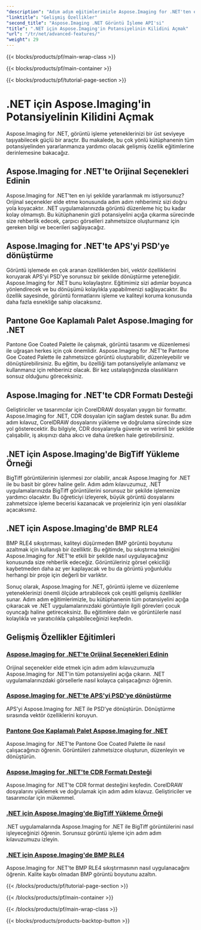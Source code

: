 ```yaml
---
"description": "Adım adım eğitimlerimizle Aspose.Imaging for .NET'ten en iyi şekilde yararlanın. Orijinal seçeneklerin kilidini açmayı ve resimlerle zahmetsizce çalışmayı öğrenin."
"linktitle": "Gelişmiş Özellikler"
"second_title": "Aspose.Imaging .NET Görüntü İşleme API'si"
"title": ".NET için Aspose.Imaging'in Potansiyelinin Kilidini Açmak"
"url": "/tr/net/advanced-features/"
"weight": 29
---
```


{{< blocks/products/pf/main-wrap-class >}}

{{< blocks/products/pf/main-container >}}

{{< blocks/products/pf/tutorial-page-section >}}

# .NET için Aspose.Imaging'in Potansiyelinin Kilidini Açmak


Aspose.Imaging for .NET, görüntü işleme yeteneklerinizi bir üst seviyeye taşıyabilecek güçlü bir araçtır. Bu makalede, bu çok yönlü kütüphanenin tüm potansiyelinden yararlanmanıza yardımcı olacak gelişmiş özellik eğitimlerine derinlemesine bakacağız.

## Aspose.Imaging for .NET'te Orijinal Seçenekleri Edinin

Aspose.Imaging for .NET'ten en iyi şekilde yararlanmak mı istiyorsunuz? Orijinal seçenekler elde etme konusunda adım adım rehberimiz sizi doğru yola koyacaktır. .NET uygulamalarınızda görüntü düzenleme hiç bu kadar kolay olmamıştı. Bu kütüphanenin gizli potansiyelini açığa çıkarma sürecinde size rehberlik edecek, çarpıcı görselleri zahmetsizce oluşturmanız için gereken bilgi ve becerileri sağlayacağız.

## Aspose.Imaging for .NET'te APS'yi PSD'ye dönüştürme

Görüntü işlemede en çok aranan özelliklerden biri, vektör özelliklerini koruyarak APS'yi PSD'ye sorunsuz bir şekilde dönüştürme yeteneğidir. Aspose.Imaging for .NET bunu kolaylaştırır. Eğitimimiz sizi adımlar boyunca yönlendirecek ve bu dönüşümü kolaylıkla yapabilmenizi sağlayacaktır. Bu özellik sayesinde, görüntü formatlarını işleme ve kaliteyi koruma konusunda daha fazla esnekliğe sahip olacaksınız.

## Pantone Goe Kaplamalı Palet Aspose.Imaging for .NET

Pantone Goe Coated Palette ile çalışmak, görüntü tasarımı ve düzenlemesi ile uğraşan herkes için çok önemlidir. Aspose.Imaging for .NET'te Pantone Goe Coated Palette ile zahmetsizce görüntü oluşturabilir, düzenleyebilir ve dönüştürebilirsiniz. Bu eğitim, bu özelliği tam potansiyeliyle anlamanız ve kullanmanız için rehberiniz olacak. Bir kez ustalaştığınızda olasılıkların sonsuz olduğunu göreceksiniz.

## Aspose.Imaging for .NET'te CDR Formatı Desteği

Geliştiriciler ve tasarımcılar için CorelDRAW dosyaları yaygın bir formattır. Aspose.Imaging for .NET, CDR dosyaları için sağlam destek sunar. Bu adım adım kılavuz, CorelDRAW dosyalarını yükleme ve doğrulama sürecinde size yol gösterecektir. Bu bilgiyle, CDR dosyalarıyla güvenle ve verimli bir şekilde çalışabilir, iş akışınızı daha akıcı ve daha üretken hale getirebilirsiniz.

## .NET için Aspose.Imaging'de BigTiff Yükleme Örneği

BigTiff görüntülerinin işlenmesi zor olabilir, ancak Aspose.Imaging for .NET ile bu basit bir görev haline gelir. Adım adım kılavuzumuz, .NET uygulamalarınızda BigTiff görüntülerini sorunsuz bir şekilde işlemenize yardımcı olacaktır. Bu öğreticiyi izleyerek, büyük görüntü dosyalarını zahmetsizce işleme becerisi kazanacak ve projeleriniz için yeni olasılıklar açacaksınız.

## .NET için Aspose.Imaging'de BMP RLE4

BMP RLE4 sıkıştırması, kaliteyi düşürmeden BMP görüntü boyutunu azaltmak için kullanışlı bir özelliktir. Bu eğitimde, bu sıkıştırma tekniğini Aspose.Imaging for .NET'te etkili bir şekilde nasıl uygulayacağınız konusunda size rehberlik edeceğiz. Görüntüleriniz görsel çekiciliği kaybetmeden daha az yer kaplayacak ve bu da görüntü yoğunluklu herhangi bir proje için değerli bir varlıktır.

Sonuç olarak, Aspose.Imaging for .NET, görüntü işleme ve düzenleme yeteneklerinizi önemli ölçüde artırabilecek çok çeşitli gelişmiş özellikler sunar. Adım adım eğitimlerimizle, bu kütüphanenin tüm potansiyelini açığa çıkaracak ve .NET uygulamalarınızdaki görüntüyle ilgili görevleri çocuk oyuncağı haline getireceksiniz. Bu eğitimlere dalın ve görüntülerle nasıl kolaylıkla ve yaratıcılıkla çalışabileceğinizi keşfedin.
## Gelişmiş Özellikler Eğitimleri
### [Aspose.Imaging for .NET'te Orijinal Seçenekleri Edinin](./get-original-options/)
Orijinal seçenekler elde etmek için adım adım kılavuzumuzla Aspose.Imaging for .NET'in tüm potansiyelini açığa çıkarın. .NET uygulamalarınızdaki görsellerle nasıl kolayca çalışacağınızı öğrenin.
### [Aspose.Imaging for .NET'te APS'yi PSD'ye dönüştürme](./convert-aps-to-psd/)
APS'yi Aspose.Imaging for .NET ile PSD'ye dönüştürün. Dönüştürme sırasında vektör özelliklerini koruyun.
### [Pantone Goe Kaplamalı Palet Aspose.Imaging for .NET](./pantone-goe-coated-palette/)
Aspose.Imaging for .NET'te Pantone Goe Coated Palette ile nasıl çalışacağınızı öğrenin. Görüntüleri zahmetsizce oluşturun, düzenleyin ve dönüştürün.
### [Aspose.Imaging for .NET'te CDR Formatı Desteği](./support-of-cdr-format/)
Aspose.Imaging for .NET'te CDR format desteğini keşfedin. CorelDRAW dosyalarını yüklemek ve doğrulamak için adım adım kılavuz. Geliştiriciler ve tasarımcılar için mükemmel.
### [.NET için Aspose.Imaging'de BigTiff Yükleme Örneği](./bigtiff-load-example/)
.NET uygulamalarında Aspose.Imaging for .NET ile BigTiff görüntülerini nasıl işleyeceğinizi öğrenin. Sorunsuz görüntü işleme için adım adım kılavuzumuzu izleyin.
### [.NET için Aspose.Imaging'de BMP RLE4](./bmp-rle4/)
Aspose.Imaging for .NET'te BMP RLE4 sıkıştırmasının nasıl uygulanacağını öğrenin. Kalite kaybı olmadan BMP görüntü boyutunu azaltın.

{{< /blocks/products/pf/tutorial-page-section >}}

{{< /blocks/products/pf/main-container >}}

{{< /blocks/products/pf/main-wrap-class >}}

{{< blocks/products/products-backtop-button >}}
